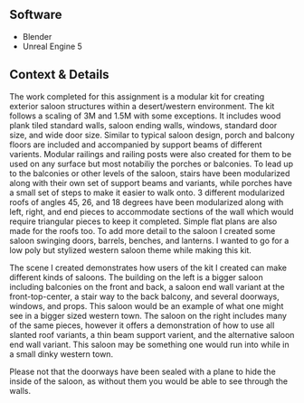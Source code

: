 ## Software
- Blender
- Unreal Engine 5

## Context & Details
The work completed for this assignment is a modular kit for creating exterior saloon 
structures within a desert/western environment. The kit follows a scaling of 3M and 1.5M 
with some exceptions. It includes wood plank tiled standard walls, saloon ending walls, 
windows, standard door size, and wide door size. Similar to typical saloon design, porch and 
balcony floors are included and accompanied by support beams of different varients. Modular
railings and railing posts were also created for them to be used on any surface but most
notabiliy the porches or balconies. To lead up to the balconies or other levels of the saloon, 
stairs have been modularized along with their own set of support beams and variants, while 
porches have a small set of steps to make it easier to walk onto. 3 different modularized 
roofs of angles 45, 26, and 18 degrees have been modularized along with left, right, and end 
pieces to accommodate sections of the wall which would require triangular pieces to keep it 
completed. Simple flat plans are also made for the roofs too. To add more detail to the saloon
I created some saloon swinging doors, barrels, benches, and lanterns. I wanted to go for a 
low poly but stylized western saloon theme while making this kit. 

The scene I created demonstrates how users of the kit I created can make different kinds of 
saloons. The building on the left is a bigger saloon including balconies on the front and 
back, a saloon end wall variant at the front-top-center, a stair way to the back balcony, 
and several doorways, windows, and props. This saloon would be an example of what one might 
see in a bigger sized western town. The saloon on the right includes many of the same pieces,
however it offers a demonstration of how to use all slanted roof variants, a thin beam 
support varient, and the alternative saloon end wall variant. This saloon may be something 
one would run into while in a small dinky western town. 

Please not that the doorways have been sealed with a plane to hide the inside of the saloon, 
as without them you would be able to see through the walls.